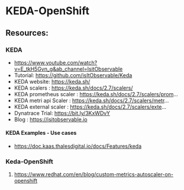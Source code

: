 # KEDA-OpenShift

## Resources:

### KEDA
- https://www.youtube.com/watch?v=E_tkH5Gvn_g&ab_channel=IsitObservable
- Tutorial: https://github.com/isItObservable/Keda
- KEDA website: https://keda.sh/
- KEDA scalers : https://keda.sh/docs/2.7/scalers/
- KEDA prometheus scaler  : https://keda.sh/docs/2.7/scalers/prom...
- KEDA metri api Scaler : https://keda.sh/docs/2.7/scalers/metr...
- KEDA external scaler : https://keda.sh/docs/2.7/scalers/exte...
- Dynatrace Trial: https://bit.ly/3KxWDvY
- Blog : https://isitobservable.io

#### KEDA Examples - Use cases
- https://doc.kaas.thalesdigital.io/docs/Features/keda

### Keda-OpenShift
1. https://www.redhat.com/en/blog/custom-metrics-autoscaler-on-openshift
